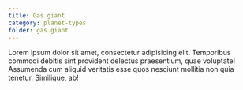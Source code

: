 ```yaml
---
title: Gas giant
category: planet-types
folder: gas giant
---
```


Lorem ipsum dolor sit amet, consectetur adipisicing elit. Temporibus commodi debitis sint provident delectus praesentium, quae voluptate! Assumenda cum aliquid veritatis esse quos nesciunt mollitia non quia tenetur. Similique, ab!